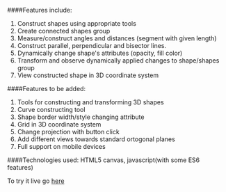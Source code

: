 ####Features include:
1.  Construct shapes using appropriate tools
2.  Create connected shapes group
3.  Measure/construct angles and distances (segment with given length)
4.  Construct parallel, perpendicular and bisector lines.
5.  Dynamically change shape's attributes (opacity, fill color)
6.  Transform and observe dynamically applied changes to shape/shapes group
7.  View constructed shape in 3D coordinate system

####Features to be added:
1.  Tools for constructing and transforming 3D shapes
2.  Curve constructing tool
3.  Shape border width/style changing attribute
4.  Grid in 3D coordinate system
5.  Change projection with button click
6.  Add different views towards standard ortogonal planes
7.  Full support on mobile devices

####Technologies used:
HTML5 canvas, javascript(with some ES6 features)

To try it live go <a target="blank" href="http://ampawd.github.io/interactive-geometry/">here</a>